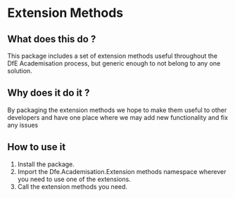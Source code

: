 # Extension Methods

## What does this do ?
This package includes a set of extension methods useful throughout the DfE Academisation process, but generic enough to not belong to any one solution.

## Why does it do it ?
By packaging the extension methods we hope to make them useful to other developers and have one place where we may add new functionality and fix any issues

## How to use it 

1) Install the package.
2) Import the Dfe.Academisation.Extension methods namespace wherever you need to use one of the extensions.
3) Call the extension methods you need. 
